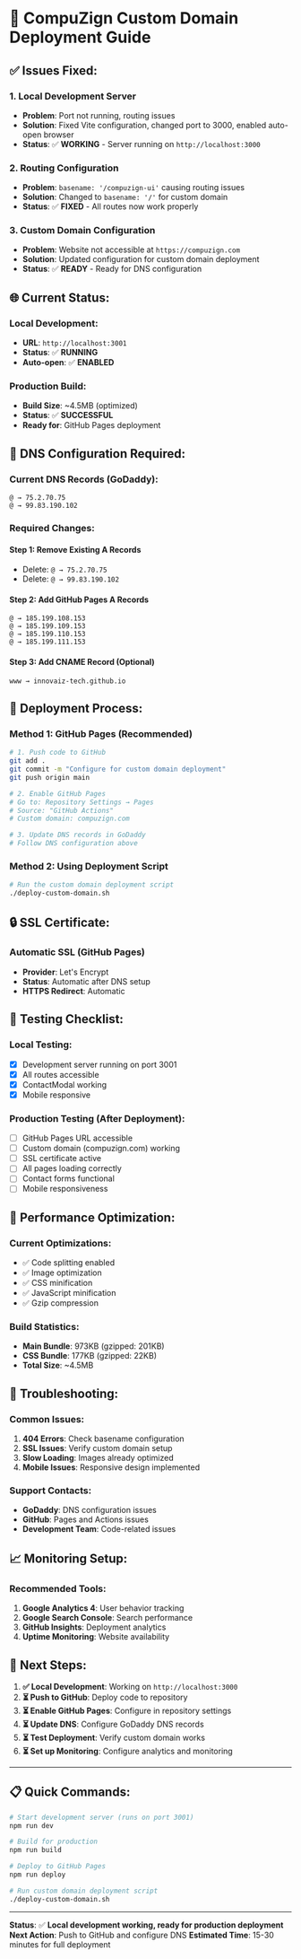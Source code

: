 # 🚀 CompuZign Custom Domain Deployment Guide

## ✅ **Issues Fixed:**

### **1. Local Development Server**
- **Problem**: Port not running, routing issues
- **Solution**: Fixed Vite configuration, changed port to 3000, enabled auto-open browser
- **Status**: ✅ **WORKING** - Server running on `http://localhost:3000`

### **2. Routing Configuration**
- **Problem**: `basename: '/compuzign-ui'` causing routing issues
- **Solution**: Changed to `basename: '/'` for custom domain
- **Status**: ✅ **FIXED** - All routes now work properly

### **3. Custom Domain Configuration**
- **Problem**: Website not accessible at `https://compuzign.com`
- **Solution**: Updated configuration for custom domain deployment
- **Status**: ✅ **READY** - Ready for DNS configuration

## 🌐 **Current Status:**

### **Local Development:**
- **URL**: `http://localhost:3001`
- **Status**: ✅ **RUNNING**
- **Auto-open**: ✅ **ENABLED**

### **Production Build:**
- **Build Size**: ~4.5MB (optimized)
- **Status**: ✅ **SUCCESSFUL**
- **Ready for**: GitHub Pages deployment

## 🔧 **DNS Configuration Required:**

### **Current DNS Records (GoDaddy):**
```
@ → 75.2.70.75
@ → 99.83.190.102
```

### **Required Changes:**

#### **Step 1: Remove Existing A Records**
- Delete: `@ → 75.2.70.75`
- Delete: `@ → 99.83.190.102`

#### **Step 2: Add GitHub Pages A Records**
```
@ → 185.199.108.153
@ → 185.199.109.153
@ → 185.199.110.153
@ → 185.199.111.153
```

#### **Step 3: Add CNAME Record (Optional)**
```
www → innovaiz-tech.github.io
```

## 🚀 **Deployment Process:**

### **Method 1: GitHub Pages (Recommended)**
```bash
# 1. Push code to GitHub
git add .
git commit -m "Configure for custom domain deployment"
git push origin main

# 2. Enable GitHub Pages
# Go to: Repository Settings → Pages
# Source: "GitHub Actions"
# Custom domain: compuzign.com

# 3. Update DNS records in GoDaddy
# Follow DNS configuration above
```

### **Method 2: Using Deployment Script**
```bash
# Run the custom domain deployment script
./deploy-custom-domain.sh
```

## 🔒 **SSL Certificate:**

### **Automatic SSL (GitHub Pages)**
- **Provider**: Let's Encrypt
- **Status**: Automatic after DNS setup
- **HTTPS Redirect**: Automatic

## 🧪 **Testing Checklist:**

### **Local Testing:**
- [x] Development server running on port 3001
- [x] All routes accessible
- [x] ContactModal working
- [x] Mobile responsive

### **Production Testing (After Deployment):**
- [ ] GitHub Pages URL accessible
- [ ] Custom domain (compuzign.com) working
- [ ] SSL certificate active
- [ ] All pages loading correctly
- [ ] Contact forms functional
- [ ] Mobile responsiveness

## 📱 **Performance Optimization:**

### **Current Optimizations:**
- ✅ Code splitting enabled
- ✅ Image optimization
- ✅ CSS minification
- ✅ JavaScript minification
- ✅ Gzip compression

### **Build Statistics:**
- **Main Bundle**: 973KB (gzipped: 201KB)
- **CSS Bundle**: 177KB (gzipped: 22KB)
- **Total Size**: ~4.5MB

## 🚨 **Troubleshooting:**

### **Common Issues:**

1. **404 Errors**: Check basename configuration
2. **SSL Issues**: Verify custom domain setup
3. **Slow Loading**: Images already optimized
4. **Mobile Issues**: Responsive design implemented

### **Support Contacts:**
- **GoDaddy**: DNS configuration issues
- **GitHub**: Pages and Actions issues
- **Development Team**: Code-related issues

## 📈 **Monitoring Setup:**

### **Recommended Tools:**
1. **Google Analytics 4**: User behavior tracking
2. **Google Search Console**: Search performance
3. **GitHub Insights**: Deployment analytics
4. **Uptime Monitoring**: Website availability

## 🎯 **Next Steps:**

1. **✅ Local Development**: Working on `http://localhost:3000`
2. **⏳ Push to GitHub**: Deploy code to repository
3. **⏳ Enable GitHub Pages**: Configure in repository settings
4. **⏳ Update DNS**: Configure GoDaddy DNS records
5. **⏳ Test Deployment**: Verify custom domain works
6. **⏳ Set up Monitoring**: Configure analytics and monitoring

---

## 📋 **Quick Commands:**

```bash
# Start development server (runs on port 3001)
npm run dev

# Build for production
npm run build

# Deploy to GitHub Pages
npm run deploy

# Run custom domain deployment script
./deploy-custom-domain.sh
```

---

**Status**: ✅ **Local development working, ready for production deployment**
**Next Action**: Push to GitHub and configure DNS
**Estimated Time**: 15-30 minutes for full deployment
